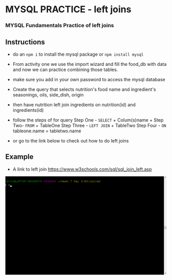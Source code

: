 # MYSQL PRACTICE - left joins #

### MYSQL Fundamentals Practice of left joins ###

## Instructions 
- do an `npm i` to install the mysql package or `npm install mysql`

- From activity one we use the import wizard and fill the food_db with data and now we can practice combining those tables.
- make sure you add in your own password to access the mysql database
- Create the query that selects nutrition's food name and ingredient's seasonings, oils, side_dish, origin 
- then have nutrition left join ingredients on nutrition(id) and ingredients(id)

- follow the steps of for query
    Step One - `SELECT` + Colum(s)name +
    Step Two- `FROM` + TableOne 
    Step Three - `LEFT JOIN` + TableTwo
    Step Four - `ON` tableone.name  = tabletwo.name


- or go to the link below to check out how to do left joins
## Example
- A link to left join https://www.w3schools.com/sql/sql_join_left.asp

![results](./gif/results.gif)